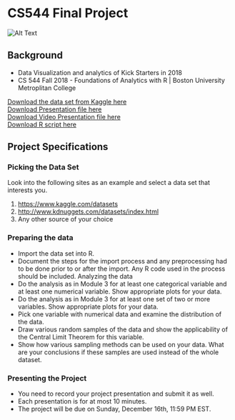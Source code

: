 # CS544 Final Project 
![Alt Text](https://i.imgur.com/wFksTzu.gif)

## Background
- Data Visualization and analytics of Kick Starters in 2018
- CS 544 Fall 2018 - Foundations of Analytics with R  | Boston University Metroplitan College  

[Download the data set from Kaggle here](https://www.kaggle.com/kemical/kickstarter-projects#ks-projects-201801.csv)  
[Download Presentation file here](Final_Liao.pdf)  
[Download Video Presentation file here](Final_Liao.mp4)  
[Download R script here](Final_Liao.r)  

## Project Specifications
### Picking the Data Set 
Look into the following sites as an example and select a data set that interests you. 

1.	https://www.kaggle.com/datasets 
2.	http://www.kdnuggets.com/datasets/index.html 
3.	Any other source of your choice 

### Preparing the data 
- Import the data set into R. 
- Document the steps for the import process and any preprocessing had to be done prior to or after the import. Any R code used in the process should be included. 
Analyzing the data 
- Do the analysis as in Module 3 for at least one categorical variable and at least one numerical variable. Show appropriate plots for your data. 
- Do the analysis as in Module 3 for at least one set of two or more variables. Show appropriate plots for your data. 
- Pick one variable with numerical data and examine the distribution of the data. 
- Draw various random samples of the data and show the applicability of the Central Limit Theorem for this variable. 
- Show how various sampling methods can be used on your data. What are your conclusions if these samples are used instead of the whole dataset. 

### Presenting the Project 
- You need to record your project presentation and submit it as well. 
- Each presentation is for at most 10 minutes. 
- The project will be due on Sunday, December 16th, 11:59 PM EST. 

